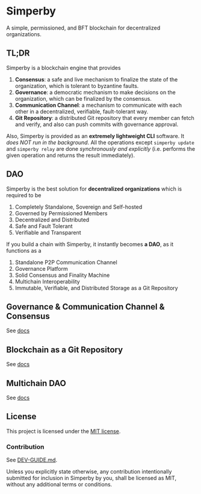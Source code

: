 # Simperby

A simple, permissioned, and BFT blockchain for decentralized organizations.

## TL;DR

Simperby is a blockchain engine that provides

1. **Consensus**: a safe and live mechanism to finalize the state of the organization, which is tolerant to byzantine faults.
2. **Governance**: a democratic mechanism to make decisions on the organization, which can be finalized by the consensus.
3. **Communication Channel**: a mechanism to communicate with each other in a decentralized, verifiable, fault-tolerant way.
4. **Git Repository**: a distributed Git repository that every member can fetch and verify, and also can push commits with governance approval.

Also, Simperby is provided as an **extremely lightweight CLI** software.
It *does NOT run in the background*. All the operations except `simperby update` and `simperby relay` are done *synchronously and explicitly* (i.e. performs the given operation and returns the result immediately).

## DAO

Simperby is the best solution for **decentralized organizations** which is required to be

1. Completely Standalone, Sovereign and Self-hosted
2. Governed by Permissioned Members
3. Decentralized and Distributed
4. Safe and Fault Tolerant
5. Verifiable and Transparent

If you build a chain with Simperby, it instantly becomes **a DAO**, as it functions as a

1. Standalone P2P Communication Channel
2. Governance Platform
3. Solid Consensus and Finality Machine
4. Multichain Interoperability
5. Immutable, Verifiable, and Distributed Storage as a Git Repository

## Governance & Communication Channel & Consensus

See [docs](docs/protocol_overview.md)

## Blockchain as a Git Repository

See [docs](docs/git.md)

## Multichain DAO

See [docs](docs/multichain_dao.md)

## License

This project is licensed under the [MIT license](./LICENSE).

### Contribution

See [DEV-GUIDE.md](./DEV-GUIDE.md).

Unless you explicitly state otherwise, any contribution intentionally submitted for inclusion in Simperby by you, shall be licensed as MIT, without any additional terms or conditions.
